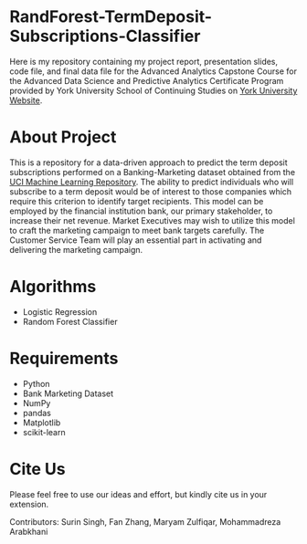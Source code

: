 # RandForest-TermDeposit-Subscriptions-Classifier
Here is my repository containing my project report, presentation slides, code file, and final data file for the Advanced Analytics Capstone Course for the Advanced Data Science and Predictive Analytics Certificate Program provided by York University School of Continuing Studies on [York University Website](https://continue.yorku.ca/certificates/big-data-analytics-program/certificate-in-advanced-data-science-and-predictive-analytics/).

# About Project
This is a repository for a data-driven approach to predict the term deposit subscriptions performed on a Banking-Marketing dataset obtained from the [UCI Machine Learning Repository](https://archive.ics.uci.edu/ml/datasets/Bank+Marketing). The ability to predict individuals who will subscribe to a term deposit would be of interest to those companies which require this criterion to identify target recipients. This model can be employed by the financial institution bank, our primary stakeholder, to increase their net revenue. Market Executives may wish to utilize this model to craft the marketing campaign to meet bank targets carefully. The Customer Service Team will play an essential part in activating and delivering the marketing campaign.

# Algorithms
- Logistic Regression
- Random Forest Classifier

# Requirements
- Python
- Bank Marketing Dataset
- NumPy
- pandas
- Matplotlib
- scikit-learn

# Cite Us
Please feel free to use our ideas and effort, but kindly cite us in your extension.

Contributors: Surin Singh, Fan Zhang, Maryam  Zulfiqar, Mohammadreza Arabkhani